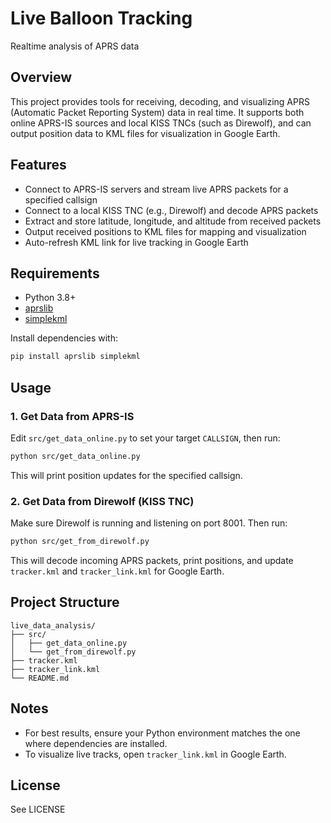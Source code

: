 # Live Balloon Tracking

Realtime analysis of APRS data

## Overview

This project provides tools for receiving, decoding, and visualizing APRS (Automatic Packet Reporting System) data in real time. It supports both online APRS-IS sources and local KISS TNCs (such as Direwolf), and can output position data to KML files for visualization in Google Earth.

## Features

- Connect to APRS-IS servers and stream live APRS packets for a specified callsign
- Connect to a local KISS TNC (e.g., Direwolf) and decode APRS packets
- Extract and store latitude, longitude, and altitude from received packets
- Output received positions to KML files for mapping and visualization
- Auto-refresh KML link for live tracking in Google Earth

## Requirements

- Python 3.8+
- [aprslib](https://github.com/rossengeorgiev/aprs-python)
- [simplekml](https://simplekml.readthedocs.io/en/latest/)

Install dependencies with:
```sh
pip install aprslib simplekml
```

## Usage

### 1. Get Data from APRS-IS

Edit `src/get_data_online.py` to set your target `CALLSIGN`, then run:
```sh
python src/get_data_online.py
```
This will print position updates for the specified callsign.

### 2. Get Data from Direwolf (KISS TNC)

Make sure Direwolf is running and listening on port 8001. Then run:
```sh
python src/get_from_direwolf.py
```
This will decode incoming APRS packets, print positions, and update `tracker.kml` and `tracker_link.kml` for Google Earth.

## Project Structure

```
live_data_analysis/
├── src/
│   ├── get_data_online.py
│   └── get_from_direwolf.py
├── tracker.kml
├── tracker_link.kml
└── README.md
```

## Notes

- For best results, ensure your Python environment matches the one where dependencies are installed.
- To visualize live tracks, open `tracker_link.kml` in Google Earth.

## License

See LICENSE
